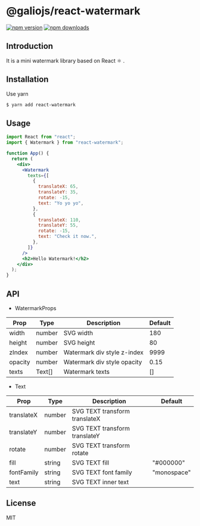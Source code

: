 # @galiojs/react-watermark

[![npm version](https://img.shields.io/npm/v/@galiojs/react-watermark.svg?style=flat-square)](https://www.npmjs.org/package/@galiojs/react-watermark)
[![npm downloads](https://img.shields.io/npm/dm/@galiojs/react-watermark.svg?style=flat-square)](http://npm-stat.com/charts.html?package=@galiojs/react-watermark)

## Introduction

It is a mini watermark library based on React ⚛ .

## Installation

Use yarn

```bash
$ yarn add react-watermark
```

## Usage

```jsx
import React from "react";
import { Watermark } from "react-watermark";

function App() {
  return (
    <div>
      <Watermark
        texts={[
          {
            translateX: 65,
            translateY: 35,
            rotate: -15,
            text: "Yo yo yo",
          },
          {
            translateX: 110,
            translateY: 55,
            rotate: -15,
            text: "Check it now.",
          },
        ]}
      />
      <h2>Hello Watermark!</h2>
    </div>
  );
}
```

## API

- WatermarkProps

| Prop    | Type   | Description                 | Default |
| ------- | ------ | --------------------------- | ------- |
| width   | number | SVG width                   | 180     |
| height  | number | SVG height                  | 80      |
| zIndex  | number | Watermark div style z-index | 9999    |
| opacity | number | Watermark div style opacity | 0.15    |
| texts   | Text[] | Watermark texts             | []      |

- Text

| Prop       | Type   | Description                   | Default     |
| ---------- | ------ | ----------------------------- | ----------- |
| translateX | number | SVG TEXT transform translateX |             |
| translateY | number | SVG TEXT transform translateY |             |
| rotate     | number | SVG TEXT transform rotate     |             |
| fill       | string | SVG TEXT fill                 | "#000000"   |
| fontFamily | string | SVG TEXT font family          | "monospace" |
| text       | string | SVG TEXT inner text           |             |

## License

MIT
